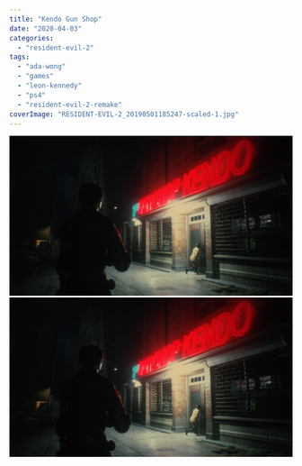 ```yaml
---
title: "Kendo Gun Shop"
date: "2020-04-03"
categories: 
  - "resident-evil-2"
tags: 
  - "ada-wong"
  - "games"
  - "leon-kennedy"
  - "ps4"
  - "resident-evil-2-remake"
coverImage: "RESIDENT-EVIL-2_20190501185247-scaled-1.jpg"
---
```


[![](images/RESIDENT-EVIL-2_20190501185247-scaled-1.jpg)](images/RESIDENT-EVIL-2_20190501185247-scaled-1.jpg)
[![](images/RESIDENT-EVIL-2_20190501185247-scaled-1.jpg)](images/RESIDENT-EVIL-2_20190501185247-scaled-1.jpg)
